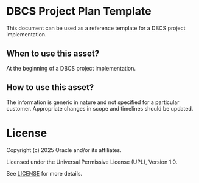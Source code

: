 # DBCS Project Plan Template

This document can be used as a reference template for a DBCS project implementation.

## When to use this asset?

At the beginning of a DBCS project implementation.

## How to use this asset?

The information is generic in nature and not specified for a particular customer. Appropriate changes in scope and timelines should be updated.

# License

Copyright (c) 2025 Oracle and/or its affiliates.

Licensed under the Universal Permissive License (UPL), Version 1.0.

See [LICENSE](https://github.com/oracle-devrel/technology-engineering/blob/main/LICENSE) for more details.
